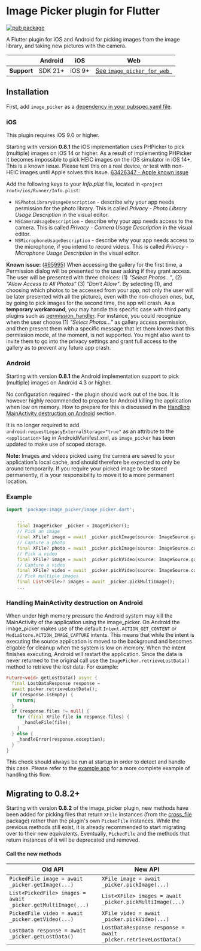 # Image Picker plugin for Flutter

[![pub package](https://img.shields.io/pub/v/image_picker.svg)](https://pub.dev/packages/image_picker)

A Flutter plugin for iOS and Android for picking images from the image library,
and taking new pictures with the camera.

|             | Android | iOS    | Web                              |
|-------------|---------|--------|----------------------------------|
| **Support** | SDK 21+ | iOS 9+ | [See `image_picker_for_web `][1] |

## Installation

First, add `image_picker` as a [dependency in your pubspec.yaml file](https://flutter.dev/docs/development/platform-integration/platform-channels).

### iOS

This plugin requires iOS 9.0 or higher.

Starting with version **0.8.1** the iOS implementation uses PHPicker to pick (multiple) images on iOS 14 or higher.
As a result of implementing PHPicker it becomes impossible to pick HEIC images on the iOS simulator in iOS 14+. This is a known issue. Please test this on a real device, or test with non-HEIC images until Apple solves this issue. [63426347 - Apple known issue](https://www.google.com/search?q=63426347+apple&sxsrf=ALeKk01YnTMid5S0PYvhL8GbgXJ40ZS[…]t=gws-wiz&ved=0ahUKEwjKh8XH_5HwAhWL_rsIHUmHDN8Q4dUDCA8&uact=5)

Add the following keys to your _Info.plist_ file, located in `<project root>/ios/Runner/Info.plist`:

* `NSPhotoLibraryUsageDescription` - describe why your app needs permission for the photo library. This is called _Privacy - Photo Library Usage Description_ in the visual editor.
* `NSCameraUsageDescription` - describe why your app needs access to the camera. This is called _Privacy - Camera Usage Description_ in the visual editor.
* `NSMicrophoneUsageDescription` - describe why your app needs access to the microphone, if you intend to record videos. This is called _Privacy - Microphone Usage Description_ in the visual editor.

**Known issue:** ([#65995](https://github.com/flutter/flutter/issues/65995)) 
When accessing the gallery for the first time, a Permission dialog will be presented to the user asking if they grant access. The user will be presented with three choices: (1) *"Select Photos..."*, (2) *"Allow Access to All Photos"* (3) *"Don't Allow"*. By selecting (1), and choosing which photos to be accessed from your app, not only the user will be later presented with all the pictures, even with the non-chosen ones, but, by going to pick images for the second time, the app will crash. As a **temporary workaround**, you may handle this specific case with third party plugins such as [permission_handler](https://pub.dev/packages/permission_handler). For instance, you could recognize when the user choose (1) *"Select Photos..."* as gallery access permission, and then present them with a specific message that let them knows that this permission mode, at the moment, is not supported. You might also want to invite them to go into the privacy settings and grant full access to the gallery as to prevent any future app crash.

### Android

Starting with version **0.8.1** the Android implementation support to pick (multiple) images on Android 4.3 or higher.

No configuration required - the plugin should work out of the box. It is
however highly recommended to prepare for Android killing the application when
low on memory. How to prepare for this is discussed in the [Handling
MainActivity destruction on Android](#handling-mainactivity-destruction-on-android)
section.

It is no longer required to add `android:requestLegacyExternalStorage="true"` as an attribute to the `<application>` tag in AndroidManifest.xml, as `image_picker` has been updated to make use of scoped storage.

**Note:** Images and videos picked using the camera are saved to your application's local cache, and should therefore be expected to only be around temporarily.
If you require your picked image to be stored permanently, it is your responsibility to move it to a more permanent location.

### Example

``` dart
import 'package:image_picker/image_picker.dart';

    ...
    final ImagePicker _picker = ImagePicker();
    // Pick an image
    final XFile? image = await _picker.pickImage(source: ImageSource.gallery);
    // Capture a photo
    final XFile? photo = await _picker.pickImage(source: ImageSource.camera);
    // Pick a video
    final XFile? image = await _picker.pickVideo(source: ImageSource.gallery);
    // Capture a video
    final XFile? video = await _picker.pickVideo(source: ImageSource.camera);
    // Pick multiple images
    final List<XFile>? images = await _picker.pickMultiImage();
    ...
```

### Handling MainActivity destruction on Android

When under high memory pressure the Android system may kill the MainActivity of
the application using the image_picker. On Android the image_picker makes use
of the default `Intent.ACTION_GET_CONTENT` or `MediaStore.ACTION_IMAGE_CAPTURE`
intents. This means that while the intent is executing the source application
is moved to the background and becomes eligable for cleanup when the system is
low on memory. When the intent finishes executing, Android will restart the
application. Since the data is never returned to the original call use the
`ImagePicker.retrieveLostData()` method to retrieve the lost data. For example:

```dart
Future<void> getLostData() async {
  final LostDataResponse response =
  await picker.retrieveLostData();
  if (response.isEmpty) {
    return;
  }
  if (response.files != null) {
    for (final XFile file in response.files) {
      _handleFile(file);
    }
  } else {
    _handleError(response.exception);
  }
}
```

This check should always be run at startup in order to detect and handle this
case. Please refer to the
[example app](https://pub.dev/packages/image_picker/example) for a more
complete example of handling this flow.

## Migrating to 0.8.2+

Starting with version **0.8.2** of the image_picker plugin, new methods have been added for picking files that return `XFile` instances (from the [cross_file](https://pub.dev/packages/cross_file) package) rather than the plugin's own `PickedFile` instances. While the previous methods still exist, it is already recommended to start migrating over to their new equivalents. Eventually, `PickedFile` and the methods that return instances of it will be deprecated and removed.

#### Call the new methods

| Old API | New API |
|---------|---------|
| `PickedFile image = await _picker.getImage(...)` | `XFile image = await _picker.pickImage(...)` |
| `List<PickedFile> images = await _picker.getMultiImage(...)` | `List<XFile> images = await _picker.pickMultiImage(...)` |
| `PickedFile video = await _picker.getVideo(...)` | `XFile video = await _picker.pickVideo(...)` |
| `LostData response = await _picker.getLostData()` | `LostDataResponse response = await _picker.retrieveLostData()` |

[1]: https://pub.dev/packages/image_picker_for_web#limitations-on-the-web-platform
